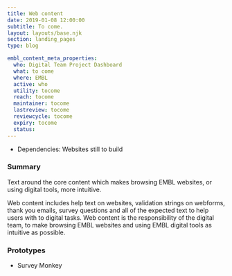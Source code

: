 ```yaml
---
title: Web content
date: 2019-01-08 12:00:00
subtitle: To come.
layout: layouts/base.njk
section: landing_pages
type: blog

embl_content_meta_properties:
  who: Digital Team Project Dashboard
  what: to come
  where: EMBL
  active: who
  utility: tocome
  reach: tocome
  maintainer: tocome
  lastreview: tocome
  reviewcycle: tocome
  expiry: tocome
  status:
---
```


- Dependencies: Websites still to build

### Summary

Text around the core content which makes browsing EMBL websites, or using digital tools, more intuitive.

Web content includes help text on websites, validation strings on webforms, thank you emails, survey questions and all of the expected text to help users with to digital tasks. Web content is the responsibility of the digital team, to make browsing EMBL websites and using EMBL digital tools as intuitive as possible.

### Prototypes

- Survey Monkey
